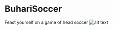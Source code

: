 # BuhariSoccer
Feast yourself on a game of head soccer 
![alt text](https://github.com/mofegpt/BuhariSoccer/blob/master/Images/homeScreen.jpg?raw=true)
